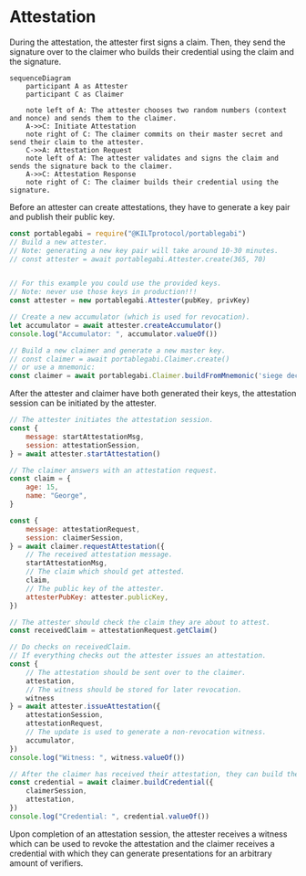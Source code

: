 # Attestation

During the attestation, the attester first signs a claim.
Then, they send the signature over to the claimer who builds their credential using the claim and the signature.

```mermaid
sequenceDiagram
    participant A as Attester
    participant C as Claimer

    note left of A: The attester chooses two random numbers (context and nonce) and sends them to the claimer.
    A->>C: Initiate Attestation
    note right of C: The claimer commits on their master secret and send their claim to the attester.
    C->>A: Attestation Request
    note left of A: The attester validates and signs the claim and sends the signature back to the claimer.
    A->>C: Attestation Response
    note right of C: The claimer builds their credential using the signature.
```

Before an attester can create attestations, they have to generate a key pair and publish their public key.

```ts
const portablegabi = require("@KILTprotocol/portablegabi")
// Build a new attester.
// Note: generating a new key pair will take around 10-30 minutes.
// const attester = await portablegabi.Attester.create(365, 70)


// For this example you could use the provided keys.
// Note: never use those keys in production!!!
const attester = new portablegabi.Attester(pubKey, privKey)

// Create a new accumulator (which is used for revocation).
let accumulator = await attester.createAccumulator()
console.log("Accumulator: ", accumulator.valueOf())

// Build a new claimer and generate a new master key.
// const claimer = await portablegabi.Claimer.create()
// or use a mnemonic:
const claimer = await portablegabi.Claimer.buildFromMnemonic('siege decrease quantum control snap ride position strategy fire point airport include')
```

After the attester and claimer have both generated their keys, the attestation session can be initiated by the attester.

```js
// The attester initiates the attestation session.
const {
    message: startAttestationMsg,
    session: attestationSession,
} = await attester.startAttestation()

// The claimer answers with an attestation request.
const claim = {
    age: 15,
    name: "George",
}

const {
    message: attestationRequest,
    session: claimerSession,
} = await claimer.requestAttestation({
    // The received attestation message.
    startAttestationMsg,
    // The claim which should get attested.
    claim,
    // The public key of the attester.
    attesterPubKey: attester.publicKey,
})

// The attester should check the claim they are about to attest.
const receivedClaim = attestationRequest.getClaim()

// Do checks on receivedClaim.
// If everything checks out the attester issues an attestation.
const {
    // The attestation should be sent over to the claimer.
    attestation,
    // The witness should be stored for later revocation.
    witness
} = await attester.issueAttestation({
    attestationSession,
    attestationRequest,
    // The update is used to generate a non-revocation witness.
    accumulator,
})
console.log("Witness: ", witness.valueOf())

// After the claimer has received their attestation, they can build their credential.
const credential = await claimer.buildCredential({
    claimerSession,
    attestation,
})
console.log("Credential: ", credential.valueOf())
```

Upon completion of an attestation session, the attester receives a witness which can be used to revoke the attestation and the claimer receives a credential with which they can generate presentations for an arbitrary amount of verifiers.
